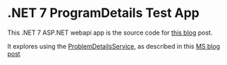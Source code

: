 # .NET 7 ProgramDetails Test App <!-- omit in toc -->

This .NET 7 ASP.NET webapi app is the source code for [this blog](https://seekatar.github.io/2023/01/06/problem-details.html) post.

It explores using the [ProblemDetailsService](https://learn.microsoft.com/en-us/dotnet/api/microsoft.aspnetcore.http.iproblemdetailsservice), as described in this [MS blog post](https://devblogs.microsoft.com/dotnet/asp-net-core-updates-in-dotnet-7-preview-7/#new-problem-details-service)